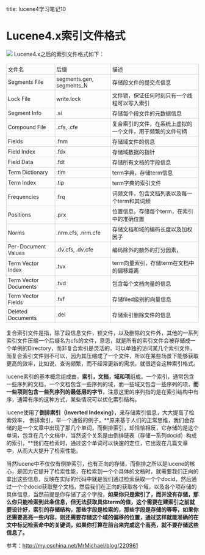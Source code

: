 title: lucene4学习笔记10 

#  Lucene4.x索引文件格式 
![](/data/dokuwiki/lucene/pasted/20160303-100949.png)
Lucene4.x之后的索引文件格式如下：
<html>
<table> 
 <tbody> 
  <tr> 
   <td style="font-size: 1em; border: 1px solid rgb(204, 204, 204); padding: 3px; word-break: break-all;"><span style="font-size: 14px;">文件名</span></td> 
   <td style="font-size: 1em; border: 1px solid rgb(204, 204, 204); padding: 3px; "><span style="font-size: 14px;">后缀</span></td> 
   <td style="font-size: 1em; border: 1px solid rgb(204, 204, 204); padding: 3px; "><span style="font-size: 14px;">描述</span></td> 
  </tr> 
  <tr> 
   <td style="font-size: 1em; border: 1px solid rgb(204, 204, 204); padding: 3px; "><span style="font-size: 14px;">Segments File</span></td> 
   <td style="font-size: 1em; border: 1px solid rgb(204, 204, 204); padding: 3px; "><span style="font-size: 14px;">segments.gen, segments_N</span></td> 
   <td style="font-size: 1em; border: 1px solid rgb(204, 204, 204); padding: 3px; "><span style="font-size: 14px;">存储段文件的提交点信息</span></td> 
  </tr> 
  <tr> 
   <td style="font-size: 1em; border: 1px solid rgb(204, 204, 204); padding: 3px; "><span style="font-size: 14px;">Lock File</span></td> 
   <td style="font-size: 1em; border: 1px solid rgb(204, 204, 204); padding: 3px; "><span style="font-size: 14px;">write.lock</span></td> 
   <td style="font-size: 1em; border: 1px solid rgb(204, 204, 204); padding: 3px; "><span style="font-size: 14px;">文件锁，保证任何时刻只有一个线程可以写入索引</span></td> 
  </tr> 
  <tr> 
   <td style="font-size: 1em; border: 1px solid rgb(204, 204, 204); padding: 3px; "><span style="font-size: 14px;">Segment Info</span></td> 
   <td style="font-size: 1em; border: 1px solid rgb(204, 204, 204); padding: 3px; "><span style="font-size: 14px;">.si</span></td> 
   <td style="font-size: 1em; border: 1px solid rgb(204, 204, 204); padding: 3px; "><span style="font-size: 14px;">存储每个段文件的元数据信息</span></td> 
  </tr> 
  <tr> 
   <td style="font-size: 1em; border: 1px solid rgb(204, 204, 204); padding: 3px; "><span style="font-size: 14px;">Compound File</span></td> 
   <td style="font-size: 1em; border: 1px solid rgb(204, 204, 204); padding: 3px; "><span style="font-size: 14px;">.cfs, .cfe</span></td> 
   <td style="font-size: 1em; border: 1px solid rgb(204, 204, 204); padding: 3px; "><span style="font-size: 14px;">复合索引的文件，在系统上虚拟的一个文件，用于频繁的文件句柄</span></td> 
  </tr> 
  <tr> 
   <td style="font-size: 1em; border: 1px solid rgb(204, 204, 204); padding: 3px; "><span style="font-size: 14px;">Fields</span></td> 
   <td style="font-size: 1em; border: 1px solid rgb(204, 204, 204); padding: 3px; "><span style="font-size: 14px;">.fnm</span></td> 
   <td style="font-size: 1em; border: 1px solid rgb(204, 204, 204); padding: 3px; "><span style="font-size: 14px;">存储域文件的信息</span></td> 
  </tr> 
  <tr> 
   <td style="font-size: 1em; border: 1px solid rgb(204, 204, 204); padding: 3px; "><span style="font-size: 14px;">Field Index</span></td> 
   <td style="font-size: 1em; border: 1px solid rgb(204, 204, 204); padding: 3px; "><span style="font-size: 14px;">.fdx</span></td> 
   <td style="font-size: 1em; border: 1px solid rgb(204, 204, 204); padding: 3px; "><span style="font-size: 14px;">存储域数据的指针</span></td> 
  </tr> 
  <tr> 
   <td style="font-size: 1em; border: 1px solid rgb(204, 204, 204); padding: 3px; "><span style="font-size: 14px;">Field Data</span></td> 
   <td style="font-size: 1em; border: 1px solid rgb(204, 204, 204); padding: 3px; "><span style="font-size: 14px;">.fdt</span></td> 
   <td style="font-size: 1em; border: 1px solid rgb(204, 204, 204); padding: 3px; "><span style="font-size: 14px;">存储所有文档的字段信息</span></td> 
  </tr> 
  <tr> 
   <td style="font-size: 1em; border: 1px solid rgb(204, 204, 204); padding: 3px; "><span style="font-size: 14px;">Term Dictionary</span></td> 
   <td style="font-size: 1em; border: 1px solid rgb(204, 204, 204); padding: 3px; "><span style="font-size: 14px;">.tim</span></td> 
   <td style="font-size: 1em; border: 1px solid rgb(204, 204, 204); padding: 3px; "><span style="font-size: 14px;">term字典，存储term信息</span></td> 
  </tr> 
  <tr> 
   <td style="font-size: 1em; border: 1px solid rgb(204, 204, 204); padding: 3px; "><span style="font-size: 14px;">Term Index</span></td> 
   <td style="font-size: 1em; border: 1px solid rgb(204, 204, 204); padding: 3px; "><span style="font-size: 14px;">.tip</span></td> 
   <td style="font-size: 1em; border: 1px solid rgb(204, 204, 204); padding: 3px; "><span style="font-size: 14px;">term字典的索引文件</span></td> 
  </tr> 
  <tr> 
   <td style="font-size: 1em; border: 1px solid rgb(204, 204, 204); padding: 3px; "><span style="font-size: 14px;">Frequencies</span></td> 
   <td style="font-size: 1em; border: 1px solid rgb(204, 204, 204); padding: 3px; "><span style="font-size: 14px;">.frq</span></td> 
   <td style="font-size: 1em; border: 1px solid rgb(204, 204, 204); padding: 3px; "><span style="font-size: 14px;">词频文件，包含文档列表以及每一个term和其词频</span></td> 
  </tr> 
  <tr> 
   <td style="font-size: 1em; border: 1px solid rgb(204, 204, 204); padding: 3px; "><span style="font-size: 14px;">Positions</span></td> 
   <td style="font-size: 1em; border: 1px solid rgb(204, 204, 204); padding: 3px; "><span style="font-size: 14px;">.prx</span></td> 
   <td style="font-size: 1em; border: 1px solid rgb(204, 204, 204); padding: 3px; "><span style="font-size: 14px;">位置信息，存储每个term，在索引中的准确位置</span></td> 
  </tr> 
  <tr> 
   <td style="font-size: 1em; border: 1px solid rgb(204, 204, 204); padding: 3px; "><span style="font-size: 14px;">Norms</span></td> 
   <td style="font-size: 1em; border: 1px solid rgb(204, 204, 204); padding: 3px; "><span style="font-size: 14px;">.nrm.cfs, .nrm.cfe</span></td> 
   <td style="font-size: 1em; border: 1px solid rgb(204, 204, 204); padding: 3px; "><span style="font-size: 14px;">存储文档和域的编码长度以及加权因子</span></td> 
  </tr> 
  <tr> 
   <td style="font-size: 1em; border: 1px solid rgb(204, 204, 204); padding: 3px; "><span style="font-size: 14px;">Per-Document Values</span></td> 
   <td style="font-size: 1em; border: 1px solid rgb(204, 204, 204); padding: 3px; "><span style="font-size: 14px;">.dv.cfs, .dv.cfe</span></td> 
   <td style="font-size: 1em; border: 1px solid rgb(204, 204, 204); padding: 3px; "><span style="font-size: 14px;">编码除外的额外的打分因素，</span></td> 
  </tr> 
  <tr> 
   <td style="font-size: 1em; border: 1px solid rgb(204, 204, 204); padding: 3px; "><span style="font-size: 14px;">Term Vector Index</span></td> 
   <td style="font-size: 1em; border: 1px solid rgb(204, 204, 204); padding: 3px; "><span style="font-size: 14px;">.tvx</span></td> 
   <td style="font-size: 1em; border: 1px solid rgb(204, 204, 204); padding: 3px; "><span style="font-size: 14px;">term向量索引，存储term在文档中的偏移距离</span></td> 
  </tr> 
  <tr> 
   <td style="font-size: 1em; border: 1px solid rgb(204, 204, 204); padding: 3px; "><span style="font-size: 14px;">Term Vector Documents</span></td> 
   <td style="font-size: 1em; border: 1px solid rgb(204, 204, 204); padding: 3px; "><span style="font-size: 14px;">.tvd</span></td> 
   <td style="font-size: 1em; border: 1px solid rgb(204, 204, 204); padding: 3px; "><span style="font-size: 14px;">包含每个文档向量的信息</span></td> 
  </tr> 
  <tr> 
   <td style="font-size: 1em; border: 1px solid rgb(204, 204, 204); padding: 3px; "><span style="font-size: 14px;">Term Vector Fields</span></td> 
   <td style="font-size: 1em; border: 1px solid rgb(204, 204, 204); padding: 3px; "><span style="font-size: 14px;">.tvf</span></td> 
   <td style="font-size: 1em; border: 1px solid rgb(204, 204, 204); padding: 3px; "><span style="font-size: 14px;">存储filed级别的向量信息</span></td> 
  </tr> 
  <tr> 
   <td style="font-size: 1em; border: 1px solid rgb(204, 204, 204); padding: 3px; "><span style="font-size: 14px;">Deleted Documents</span></td> 
   <td style="font-size: 1em; border: 1px solid rgb(204, 204, 204); padding: 3px; "><span style="font-size: 14px;">.del</span></td> 
   <td style="font-size: 1em; border: 1px solid rgb(204, 204, 204); padding: 3px; word-break: break-all;"><span style="font-size: 14px;">存储索引删除文件的信息</span></td> 
  </tr> 
 </tbody> 
</table>
</html>
复合索引文件是指，除了段信息文件，锁文件，以及删除的文件外，其他的一系列索引文件压缩一个后缀名为cfs的文件，意思，就是所有的索引文件会被存储成一个单例的Directory，而非复合索引是灵活的，可以单独的访问某几个索引文件，而复合索引文件则不可以，因为其压缩成了一个文件，所以在某些场景下能够获取更高的效率，比如说，查询频繁，而不经常更新的需求，就很适合这种索引格式。   

lucene索引的基本概念组成由，**索引，文档，域和项**组成，一个索引，通常包含一些序列的文档，一个文档包含一些序列的域，而一些域又包含一些序列的项，**而一些项则包含一些列序列的最低层的字节**，注意这里的序列指的是在索引结构中有序，通常有序的这种方式，某些情况可以优化索引结构。 

lucene使用了**倒排索引（Inverted Indexing）**，来存储索引信息，大大提高了检索效率， 
倒排索引，举一个通俗的例子，**原来基于人们的正常思维，我们会存储的是一个文章中出现了那几个单词，而倒排索引，却恰恰相反，它存储的是这个单词，包含在几个文档中，当然这个关系是由倒排链表（存储一系列docid）构成的索引，**我们在检索时，通过这个单词可以快速的定位，它出现在几篇文章中，从而大大提升了检索性能。 

当然lucene中不仅仅有倒排索引，也有正向的存储，而倒排之所以是lucene的核心，是因为它提升了检索性能，在检索到一个个具体的文档时，就需要我们正向的拿出这些信息，反映在实际的代码中就是我们通过检索获取一个个docid，然后通过一个个docid获取整个文档，然后我们在正向的获取各个域，以及各个项存储的具体信息，当然前提是你存储了这个字段，**如果你只是索引了，而并没有存储，那么你只能检索到此条信息，但无法获取具体term的值，这个需要在建索引之前就要设计好，索引的存储结构，那些字段是检索的，那些字段是存储的等等，如果你还需要高亮一些内容，则还需要存储这个域的偏移的位置，通过这样就能准确的在文中标记检索命中的关键词，如果你打算在前台来完成这个高亮，就不要存储这些信息了。** 

参考：http://my.oschina.net/MrMichael/blog/220961